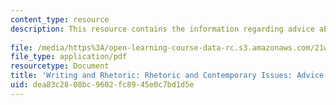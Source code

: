 ```yaml
---
content_type: resource
description: This resource contains the information regarding advice about collaboration
  .
file: /media/https%3A/open-learning-course-data-rc.s3.amazonaws.com/21w-011-writing-and-rhetoric-rhetoric-and-contemporary-issues-fall-2015/dea83c2808bc9602fc8945e0c7bd1d5e_MIT21W_011F15_advice.pdf
file_type: application/pdf
resourcetype: Document
title: 'Writing and Rhetoric: Rhetoric and Contemporary Issues: Advice About Collaboration'
uid: dea83c28-08bc-9602-fc89-45e0c7bd1d5e
---
```

